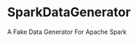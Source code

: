 [](https://raw.githubusercontent.com/josep2/SparkDataGenerator/master/data_generator_logo.png)
# SparkDataGenerator
A Fake Data Generator For Apache Spark
